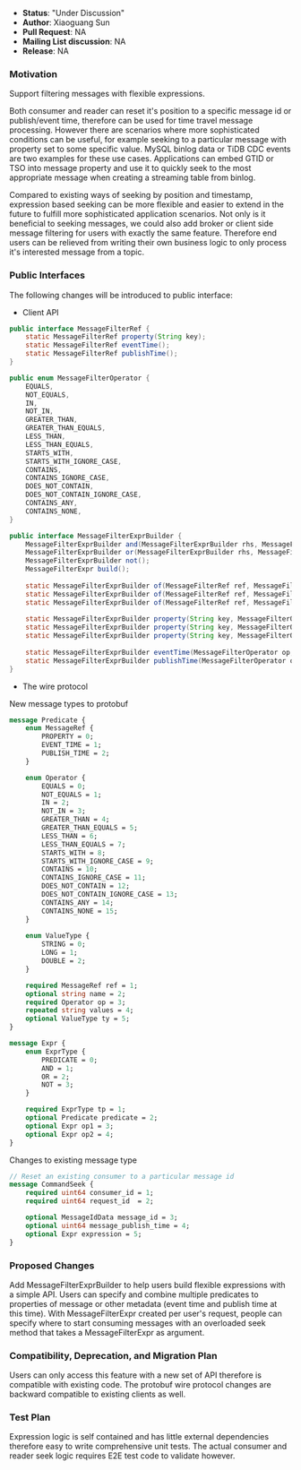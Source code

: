 * **Status**: "Under Discussion"
* **Author**: Xiaoguang Sun
* **Pull Request**: NA
* **Mailing List discussion**: NA
* **Release**: NA

### Motivation

Support filtering messages with flexible expressions.

Both consumer and reader can reset it's position to a specific message id or publish/event time, therefore can be used for time travel message processing. However there are scenarios where more sophisticated conditions can be useful, for example seeking to a particular message with property set to some specific value. MySQL binlog data or TiDB CDC events are two examples for these use cases. Applications can embed GTID or TSO into message property and use it to quickly seek to the most appropriate message when creating a streaming table from binlog. 

Compared to existing ways of seeking by position and timestamp, expression based seeking can be more flexible and easier to extend in the future to fulfill more sophisticated application scenarios. Not only is it beneficial to seeking messages, we could also add broker or client side message filtering for users with exactly the same feature. Therefore end users can be relieved from writing their own business logic to only process it's interested message from a topic.

### Public Interfaces
The following changes will be introduced to public interface:

- Client API

```java
public interface MessageFilterRef {
    static MessageFilterRef property(String key);
    static MessageFilterRef eventTime();
    static MessageFilterRef publishTime();
}

public enum MessageFilterOperator {
    EQUALS,
    NOT_EQUALS,
    IN,
    NOT_IN,
    GREATER_THAN,
    GREATER_THAN_EQUALS,
    LESS_THAN,
    LESS_THAN_EQUALS,
    STARTS_WITH,
    STARTS_WITH_IGNORE_CASE,
    CONTAINS,
    CONTAINS_IGNORE_CASE,
    DOES_NOT_CONTAIN, 
    DOES_NOT_CONTAIN_IGNORE_CASE, 
    CONTAINS_ANY,
    CONTAINS_NONE,
}

public interface MessageFilterExprBuilder {
    MessageFilterExprBuilder and(MessageFilterExprBuilder rhs, MessageFilterExprBuilder... others);
    MessageFilterExprBuilder or(MessageFilterExprBuilder rhs, MessageFilterExprBuilder... others);
    MessageFilterExprBuilder not();
    MessageFilterExpr build();
    
    static MessageFilterExprBuilder of(MessageFilterRef ref, MessageFilterOperator op, String rhs, String... others);
    static MessageFilterExprBuilder of(MessageFilterRef ref, MessageFilterOperator op, Long rhs, Long... others);
    static MessageFilterExprBuilder of(MessageFilterRef ref, MessageFilterOperator op, Double rhs, Double... others);
  
    static MessageFilterExprBuilder property(String key, MessageFilterOperator op, String rhs, String... others);
    static MessageFilterExprBuilder property(String key, MessageFilterOperator op, Long rhs, Long... others);
    static MessageFilterExprBuilder property(String key, MessageFilterOperator op, Double rhs, Double... others);
  
    static MessageFilterExprBuilder eventTime(MessageFilterOperator op, Long rhs, Long... others);
    static MessageFilterExprBuilder publishTime(MessageFilterOperator op, Long rhs, Long... others);
}
```

- The wire protocol

New message types to protobuf
```protobuf
message Predicate {
    enum MessageRef {
        PROPERTY = 0;
        EVENT_TIME = 1;
        PUBLISH_TIME = 2;
    }

    enum Operator {
        EQUALS = 0;
        NOT_EQUALS = 1;
        IN = 2;
        NOT_IN = 3;
        GREATER_THAN = 4;
        GREATER_THAN_EQUALS = 5;
        LESS_THAN = 6;
        LESS_THAN_EQUALS = 7;
        STARTS_WITH = 8;
        STARTS_WITH_IGNORE_CASE = 9;
        CONTAINS = 10;
        CONTAINS_IGNORE_CASE = 11;
        DOES_NOT_CONTAIN = 12;
        DOES_NOT_CONTAIN_IGNORE_CASE = 13;
        CONTAINS_ANY = 14;
        CONTAINS_NONE = 15;
    }
    
    enum ValueType {
        STRING = 0;
        LONG = 1;
        DOUBLE = 2;
    }

    required MessageRef ref = 1;
    optional string name = 2;
    required Operator op = 3;
    repeated string values = 4;
    optional ValueType ty = 5;
}

message Expr {
    enum ExprType {
        PREDICATE = 0;
        AND = 1;
        OR = 2;
        NOT = 3;
    }

    required ExprType tp = 1;
    optional Predicate predicate = 2;
    optional Expr op1 = 3;
    optional Expr op2 = 4;
}
```

Changes to existing message type

```protobuf
// Reset an existing consumer to a particular message id
message CommandSeek {
    required uint64 consumer_id = 1;
    required uint64 request_id  = 2;

    optional MessageIdData message_id = 3;
    optional uint64 message_publish_time = 4;
    optional Expr expression = 5;
}

```

### Proposed Changes

Add MessageFilterExprBuilder to help users build flexible expressions with a simple API. Users can specify and combine multiple predicates to properties of message or other metadata (event time and publish time at this time). With MessageFilterExpr created per user's request, people can specify where to start consuming messages with an overloaded seek method that takes a MessageFilterExpr as argument.

### Compatibility, Deprecation, and Migration Plan
Users can only access this feature with a new set of API therefore is compatible with existing code. The protobuf wire protocol changes are backward compatible to existing clients as well.

### Test Plan
Expression logic is self contained and has little external dependencies therefore easy to write comprehensive unit tests. The actual consumer and reader seek logic requires E2E test code to validate however.
